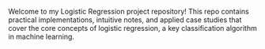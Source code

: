 Welcome to my Logistic Regression project repository! This repo contains practical implementations, intuitive notes, and applied case studies that cover the core concepts of logistic regression, a key classification algorithm in machine learning.
